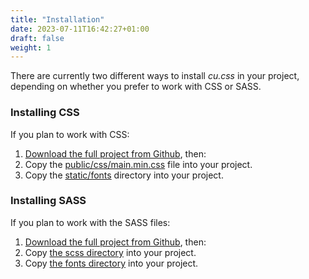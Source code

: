 ```yaml
---
title: "Installation"
date: 2023-07-11T16:42:27+01:00
draft: false
weight: 1
---
```



There are currently two different ways to install *cu.css* in your project, depending on whether you prefer to work with CSS or SASS. 

### Installing CSS

If you plan to work with CSS:

1. [Download the full project from Github](https://github.com/harrycresswell/cu/archive/refs/heads/master.zip), then:
2. Copy the [public/css/main.min.css]() file into your project.
3. Copy the [static/fonts]() directory into your project.


<!-- Include via a CDN.

Paste the following into the `<head>` of your HTML:

```
<link rel="stylesheet" href="https://cdn.jsdelivr.net/npm/cu.css@2/out/cu.css">
``` -->



### Installing SASS

If you plan to work with the SASS files:

1. [Download the full project from Github](https://github.com/harrycresswell/cu/archive/refs/heads/master.zip), then:
2. Copy [the scss directory](https://github.com/harrycresswell/cu/tree/2028d2df88602bc79f67937a2f323f5c806e7e3b/assets/scss) into your project.
3. Copy [the fonts directory](https://github.com/harrycresswell/cu/tree/2028d2df88602bc79f67937a2f323f5c806e7e3b/static/fonts) into your project.

